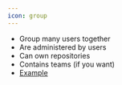 ```yaml
---
icon: group
---
```


* Group many users together
* Are administered by users
* Can own repositories
* Contains teams (if you want)
* [Example](http://github.com/whitehouse)